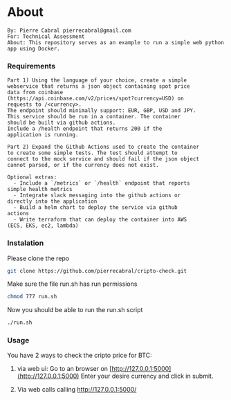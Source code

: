 # About
```
By: Pierre Cabral pierrecabral@gmail.com
For: Technical Assessment
About: This repository serves as an example to run a simple web python app using Docker.
```

### Requirements

```
Part 1) Using the language of your choice, create a simple
webservice that returns a json object containing spot price
data from coinbase
(https://api.coinbase.com/v2/prices/spot?currency=USD) on
requests to /<currency>.
The endpoint should minimally support: EUR, GBP, USD and JPY.
This service should be run in a container. The container
should be built via github actions.
Include a /health endpoint that returns 200 if the
application is running.

Part 2) Expand the Github Actions used to create the container
to create some simple tests. The test should attempt to
connect to the mock service and should fail if the json object
cannot parsed, or if the currency does not exist.

Optional extras:
  - Include a `/metrics` or `/health` endpoint that reports
simple health metrics
  - Integrate slack messaging into the github actions or
directly into the application
  - Build a helm chart to deploy the service via github
actions
  - Write terraform that can deploy the container into AWS
(ECS, EKS, ec2, lambda)
```

### Instalation
Please clone the repo
```bash
git clone https://github.com/pierrecabral/cripto-check.git
```
Make sure the file run.sh has run permissions
```bash
chmod 777 run.sh
```
Now you should be able to run the run.sh script
```bash
./run.sh
```

### Usage

You have 2 ways to check the cripto price for BTC:
1. via web ui:
Go to an browser on [http://127.0.0.1:5000](http://127.0.0.1:5000)
Enter your desire currency and click in submit.

2. Via web calls calling http://127.0.0.1:5000/<currency>
